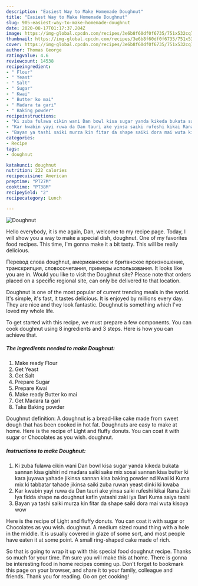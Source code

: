 ```yaml
---
description: "Easiest Way to Make Homemade Doughnut"
title: "Easiest Way to Make Homemade Doughnut"
slug: 905-easiest-way-to-make-homemade-doughnut
date: 2020-08-17T01:17:37.204Z
image: https://img-global.cpcdn.com/recipes/3e6b8f60df0f6735/751x532cq70/doughnut-recipe-main-photo.jpg
thumbnail: https://img-global.cpcdn.com/recipes/3e6b8f60df0f6735/751x532cq70/doughnut-recipe-main-photo.jpg
cover: https://img-global.cpcdn.com/recipes/3e6b8f60df0f6735/751x532cq70/doughnut-recipe-main-photo.jpg
author: Thomas George
ratingvalue: 4.6
reviewcount: 14538
recipeingredient:
- " Flour"
- " Yeast"
- " Salt"
- " Sugar"
- " Kwai"
- " Butter ko mai"
- " Madara ta gari"
- " Baking powder"
recipeinstructions:
- "Ki zuba fulawa cikin wani Dan bowl kisa sugar yanda kikeda bukata sannan kisa gishiri nd madara saiki sake mix sosai sannan kisa butter ki kara juyawa yahade jikinsa sannan kisa baking powder nd Kwai ki Kuma mix ki tabbatar tahade jikinsa saiki zuba ruwan yeast dinki ki kwaba"
- "Kar kwabin yayi ruwa da Dan tauri ake yinsa saiki rufeshi kikai Rana Zaki Iya fidda shape na doughnut kafin yatashi zaki iya Bari Kuma saiya tashi"
- "Bayan ya tashi saiki murza kin fitar da shape saiki dora mai wuta kisoya wow"
categories:
- Recipe
tags:
- doughnut

katakunci: doughnut 
nutrition: 222 calories
recipecuisine: American
preptime: "PT27M"
cooktime: "PT38M"
recipeyield: "2"
recipecategory: Lunch

---
```



![Doughnut](https://img-global.cpcdn.com/recipes/3e6b8f60df0f6735/751x532cq70/doughnut-recipe-main-photo.jpg)

Hello everybody, it is me again, Dan, welcome to my recipe page. Today, I will show you a way to make a special dish, doughnut. One of my favorites food recipes. This time, I'm gonna make it a bit tasty. This will be really delicious.

Перевод слова doughnut, американское и британское произношение, транскрипция, словосочетания, примеры использования. It looks like you are in. Would you like to visit the Doughnut site? Please note that orders placed on a specific regional site, can only be delivered to that location.

Doughnut is one of the most popular of current trending meals in the world. It's simple, it's fast, it tastes delicious. It is enjoyed by millions every day. They are nice and they look fantastic. Doughnut is something which I've loved my whole life.


To get started with this recipe, we must prepare a few components. You can cook doughnut using 8 ingredients and 3 steps. Here is how you can achieve that.

<!--inarticleads1-->

##### The ingredients needed to make Doughnut:

1. Make ready  Flour
1. Get  Yeast
1. Get  Salt
1. Prepare  Sugar
1. Prepare  Kwai
1. Make ready  Butter ko mai
1. Get  Madara ta gari
1. Take  Baking powder


Doughnut definition: A doughnut is a bread-like cake made from sweet dough that has been cooked in hot fat. Doughnuts are easy to make at home. Here is the recipe of Light and fluffy donuts. You can coat it with sugar or Chocolates as you wish. doughnut. 

<!--inarticleads2-->

##### Instructions to make Doughnut:

1. Ki zuba fulawa cikin wani Dan bowl kisa sugar yanda kikeda bukata sannan kisa gishiri nd madara saiki sake mix sosai sannan kisa butter ki kara juyawa yahade jikinsa sannan kisa baking powder nd Kwai ki Kuma mix ki tabbatar tahade jikinsa saiki zuba ruwan yeast dinki ki kwaba
1. Kar kwabin yayi ruwa da Dan tauri ake yinsa saiki rufeshi kikai Rana Zaki Iya fidda shape na doughnut kafin yatashi zaki iya Bari Kuma saiya tashi
1. Bayan ya tashi saiki murza kin fitar da shape saiki dora mai wuta kisoya wow


Here is the recipe of Light and fluffy donuts. You can coat it with sugar or Chocolates as you wish. doughnut. A medium sized round thing with a hole in the middle. It is usually covered in glaze of some sort, and most people have eaten it at some point. A small ring-shaped cake made of rich. 

So that is going to wrap it up with this special food doughnut recipe. Thanks so much for your time. I'm sure you will make this at home. There is gonna be interesting food in home recipes coming up. Don't forget to bookmark this page on your browser, and share it to your family, colleague and friends. Thank you for reading. Go on get cooking!
